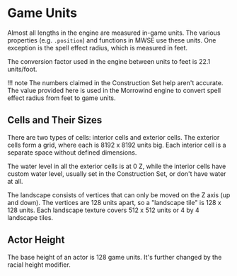 # Game Units

Almost all lengths in the engine are measured in-game units. The various properties (e.g. `.position`) and functions in MWSE use these units. One exception is the spell effect radius, which is measured in feet.

The conversion factor used in the engine between units to feet is 22.1 units/foot.

!!! note
	The numbers claimed in the Construction Set help aren't accurate. The value provided here is used in the Morrowind engine to convert spell effect radius from feet to game units.

## Cells and Their Sizes

There are two types of cells: interior cells and exterior cells. The exterior cells form a grid, where each is 8192 x 8192 units big. Each interior cell is a separate space without defined dimensions.

The water level in all the exterior cells is at 0 Z, while the interior cells have custom water level, usually set in the Construction Set, or don't have water at all.

The landscape consists of vertices that can only be moved on the Z axis (up and down). The vertices are 128 units apart, so a "landscape tile" is 128 x 128 units. Each landscape texture covers 512 x 512 units or 4 by 4 landscape tiles.


## Actor Height

The base height of an actor is 128 game units. It's further changed by the racial height modifier.
